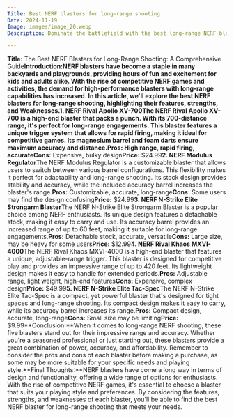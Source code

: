 ```yaml
---
Title: Best NERF blasters for long-range shooting
Date: 2024-11-19
Image: images/image_20.webp
Description: Dominate the battlefield with the best long-range NERF blasters. Discover top picks for accuracy, distance, and power. Gear up and unleash your NERF dominance. 

---
```


**Title:** The Best NERF Blasters for Long-Range Shooting: A Comprehensive Guide**Introduction:**NERF blasters have become a staple in many backyards and playgrounds, providing hours of fun and excitement for kids and adults alike. With the rise of competitive NERF games and activities, the demand for high-performance blasters with long-range capabilities has increased. In this article, we'll explore the best NERF blasters for long-range shooting, highlighting their features, strengths, and Weaknesses.**1. NERF Rival Apollo XV-700**The NERF Rival Apollo XV-700 is a high-end blaster that packs a punch. With its 700-distance range, it's perfect for long-range engagements. This blaster features a unique trigger system that allows for rapid firing, making it ideal for competitive games. Its magnesium barrel and foam darts ensure maximum accuracy and distance.**Pros:** High range, rapid firing, accurate**Cons:** Expensive, bulky design**Price:** $24.99**2. NERF Modulus Regulator**The NERF Modulus Regulator is a customizable blaster that allows users to switch between various barrel configurations. This flexibility makes it perfect for adaptability and long-range shooting. Its stock design provides stability and accuracy, while the included accuracy barrel increases the blaster's range.**Pros:** Customizable, accurate, long-range**Cons:** Some users may find the design confusing**Price:** $24.99**3. NERF N-Strike Elite Strongarm Blaster**The NERF N-Strike Elite Strongarm Blaster is a popular choice among NERF enthusiasts. Its unique design features a detachable stock, making it easy to carry and use. Its accuracy barrel provides an increased range of up to 60 feet, making it suitable for long-range engagements.**Pros:** Detachable stock, accurate, versatile**Cons:** Large size, may be heavy for some users**Price:** $12.99**4. NERF Rival Khaos MXVI-4000**The NERF Rival Khaos MXVI-4000 is a high-end blaster that features a unique, adjustable-range trigger. This blaster is designed for competitive play and provides an impressive range of up to 420 feet. Its lightweight design makes it easy to handle for extended periods.**Pros:** Adjustable range, light weight, high-end features**Cons:** Expensive, complex design**Price:** $49.99**5. NERF N-Strike Elite Tac-Spec**The NERF N-Strike Elite Tac-Spec is a compact, yet powerful blaster that's designed for tight spaces and long-range shooting. Its compact design makes it easy to carry, while its accuracy barrel increases its range.**Pros:** Compact design, accurate, long-range**Cons:** Small size may be limiting**Price:** $9.99**Conclusion:**When it comes to long-range NERF shooting, these five blasters stand out for their impressive range and accuracy. Whether you're a seasoned professional or just starting out, these blasters provide a great combination of power, accuracy, and affordability. Remember to consider the pros and cons of each blaster before making a purchase, as some may be more suitable for your specific needs and playing style.**Final Thoughts:**NERF blasters have come a long way in terms of design and functionality, offering a wide range of options for enthusiasts. With the rise of competitive NERF games, it's essential to choose a blaster that suits your playing style and preferences. By considering the features, strengths, and weaknesses of each blaster, you'll be able to find the best NERF blaster for long-range shooting that meets your needs. 
